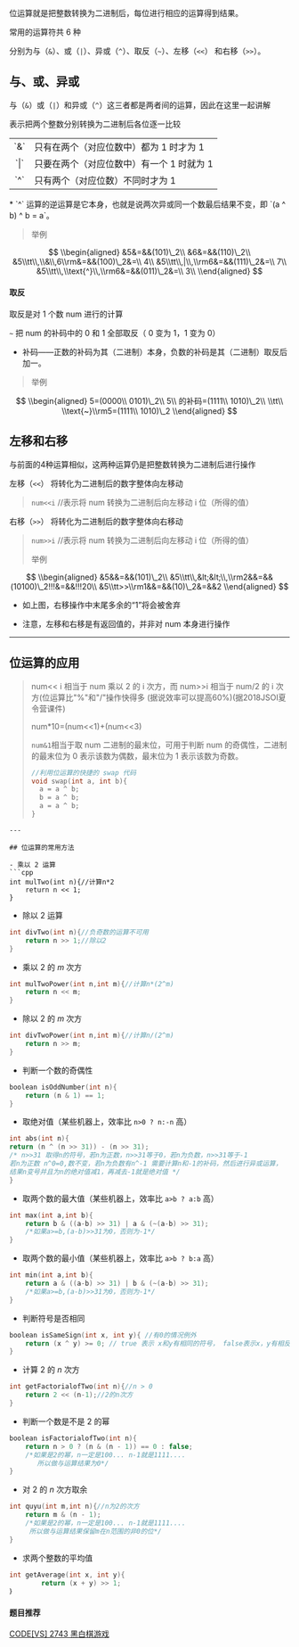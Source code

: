 位运算就是把整数转换为二进制后，每位进行相应的运算得到结果。

常用的运算符共 6 种

分别为与（`&`）、或（`|`）、异或（`^`）、取反（`~`）、左移（`<<`） 和右移（`>>`）。

## 与、或、异或

与（`&`）或（`|`）和异或（`^`）这三者都是两者间的运算，因此在这里一起讲解

表示把两个整数分别转换为二进制后各位逐一比较

<table><tr>
<td style="text-align:center;">`&`</td><td>只有在两个（对应位数中）都为 1 时才为 1</td>
</tr><tr>
<td style="text-align:center;">`|`</td><td>只要在两个（对应位数中）有一个 1 时就为 1</td>
</tr><tr>
<td style="text-align:center;">`^`</td><td>只有两个（对应位数）不同时才为 1</td>
</tr></table>
* `^` 运算的逆运算是它本身，也就是说两次异或同一个数最后结果不变，即 `(a ^ b) ^ b = a`。

> 举例

$$
\\begin{aligned}
&5&=&&(101)\_2\\
&6&=&&(110)\_2\\
&5\\tt\\,\\&\\,6\\rm&=&&(100)\_2&=\\ 4\\
&5\\tt\\,|\\,\\rm6&=&&(111)\_2&=\\ 7\\
&5\\tt\\,\\text{^}\\,\\rm6&=&&(011)\_2&=\\ 3\\
\\end{aligned}
$$

#### 取反

取反是对 1 个数 num 进行的计算

`~`  把 num 的补码中的 0 和 1 全部取反（ 0 变为 1，1 变为 0）

-   补码——正数的补码为其（二进制）本身，负数的补码是其（二进制）取反后加一。

> 举例

$$
\\begin{aligned}
5=(0000\\ 0101)\_2\\
5\\ 的补码=(1111\\ 1010)\_2\\
\\tt\\ \\text{~}\\rm5=(1111\\ 1010)\_2
\\end{aligned}
$$

## 左移和右移

与前面的4种运算相似，这两种运算仍是把整数转换为二进制后进行操作

左移（`<<`） 将转化为二进制后的数字整体向左移动

> `num<<i`  //表示将 num 转换为二进制后向左移动 i 位（所得的值）

右移（`>>`） 将转化为二进制后的数字整体向右移动

> `num>>i`  //表示将 num 转换为二进制后向左移动 i 位（所得的值）
>
> 举例

$$
\\begin{aligned}
&5&&=&&(101)\_2\\
&5\\tt\\,&lt;&lt;\\,\\rm2&&=&&(10100)\_2!!!&=&&!!!20\\
&5\\tt>>\\rm1&&=&&(10)\_2&=&&2
\\end{aligned}
$$

-   如上图，右移操作中末尾多余的“1”将会被舍弃

-   注意，左移和右移是有返回值的，并非对 num 本身进行操作

* * *

## 位运算的应用

> num&lt;&lt;<seperator style="font-size:0;margin:0;padding:0;"></seperator> i 相当于 num 乘以 2 的 i 次方，而 num>>i 相当于 num/2 的 i 次方(位运算比"%"和"/"操作快得多
> (据说效率可以提高60%)(据2018JSOI夏令营课件)
>
> num\*10=(num&lt;&lt;1)+(num&lt;&lt;3)
>
> `num&1`相当于取 num 二进制的最末位，可用于判断 num 的奇偶性，二进制的最末位为 0 表示该数为偶数，最末位为 1 表示该数为奇数。
>
> ```cpp
> //利用位运算的快捷的 swap 代码
> void swap(int a, int b){
> 	a = a ^ b;   
> 	b = a ^ b;  
> 	a = a ^ b;
> }
> ```

    ---

    ## 位运算的常用方法

    - 乘以 2 运算
    ```cpp
    int mulTwo(int n){//计算n*2
        return n << 1;
    }

-   除以 2 运算

```cpp
int divTwo(int n){//负奇数的运算不可用
    return n >> 1;//除以2
}
```

-   乘以 2 的 $m$ 次方

```cpp
int mulTwoPower(int n,int m){//计算n*(2^m)
    return n << m;
}
```

-   除以 2 的 $m$ 次方

```cpp
int divTwoPower(int n,int m){//计算n/(2^m)
    return n >> m;
}
```

-   判断一个数的奇偶性

```cpp
boolean isOddNumber(int n){
    return (n & 1) == 1;
}
```

-   取绝对值（某些机器上，效率比 `n>0 ? n:-n` 高）

```cpp
int abs(int n){
return (n ^ (n >> 31)) - (n >> 31);
/* n>>31 取得n的符号，若n为正数，n>>31等于0，若n为负数，n>>31等于-1
若n为正数 n^0=0,数不变，若n为负数有n^-1 需要计算n和-1的补码，然后进行异或运算，
结果n变号并且为n的绝对值减1，再减去-1就是绝对值 */
}
```

-   取两个数的最大值（某些机器上，效率比 `a>b ? a:b` 高）

```cpp
int max(int a,int b){
    return b & ((a-b) >> 31) | a & (~(a-b) >> 31);
    /*如果a>=b,(a-b)>>31为0，否则为-1*/
}
```

-   取两个数的最小值（某些机器上，效率比 `a>b ? b:a` 高）

```cpp
int min(int a,int b){
    return a & ((a-b) >> 31) | b & (~(a-b) >> 31);
    /*如果a>=b,(a-b)>>31为0，否则为-1*/
}
```

-   判断符号是否相同

```cpp
boolean isSameSign(int x, int y){ //有0的情况例外
    return (x ^ y) >= 0; // true 表示 x和y有相同的符号， false表示x，y有相反的符号。
}
```

-   计算 2 的 $n$ 次方

```cpp
int getFactorialofTwo(int n){//n > 0
    return 2 << (n-1);//2的n次方
}
```

-   判断一个数是不是 2 的幂

```cpp
boolean isFactorialofTwo(int n){
    return n > 0 ? (n & (n - 1)) == 0 : false;
    /*如果是2的幂，n一定是100... n-1就是1111....
       所以做与运算结果为0*/
}
```

-   对 2 的 $n$ 次方取余

```cpp
int quyu(int m,int n){//n为2的次方
    return m & (n - 1);
    /*如果是2的幂，n一定是100... n-1就是1111....
     所以做与运算结果保留m在n范围的非0的位*/
}
```

-   求两个整数的平均值

```cpp
int getAverage(int x, int y){
        return (x + y) >> 1;
｝
```

#### 题目推荐

[CODE\[VS\] 2743 黑白棋游戏 ](http://codevs.cn/problem/2743/)
